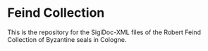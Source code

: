 # Feind Collection

This is the repository for the SigiDoc-XML files of the Robert Feind Collection of Byzantine seals in Cologne.
